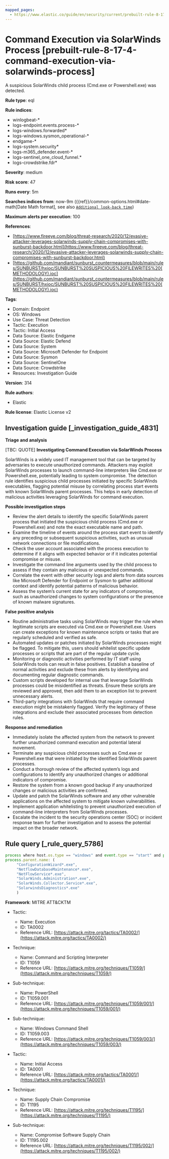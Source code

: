 ```yaml
---
mapped_pages:
  - https://www.elastic.co/guide/en/security/current/prebuilt-rule-8-17-4-command-execution-via-solarwinds-process.html
---
```


# Command Execution via SolarWinds Process [prebuilt-rule-8-17-4-command-execution-via-solarwinds-process]

A suspicious SolarWinds child process (Cmd.exe or Powershell.exe) was detected.

**Rule type**: eql

**Rule indices**:

* winlogbeat-*
* logs-endpoint.events.process-*
* logs-windows.forwarded*
* logs-windows.sysmon_operational-*
* endgame-*
* logs-system.security*
* logs-m365_defender.event-*
* logs-sentinel_one_cloud_funnel.*
* logs-crowdstrike.fdr*

**Severity**: medium

**Risk score**: 47

**Runs every**: 5m

**Searches indices from**: now-9m ({{ref}}/common-options.html#date-math[Date Math format], see also [`Additional look-back time`](docs-content://solutions/security/detect-and-alert/create-detection-rule.md#rule-schedule))

**Maximum alerts per execution**: 100

**References**:

* [https://www.fireeye.com/blog/threat-research/2020/12/evasive-attacker-leverages-solarwinds-supply-chain-compromises-with-sunburst-backdoor.html](https://www.fireeye.com/blog/threat-research/2020/12/evasive-attacker-leverages-solarwinds-supply-chain-compromises-with-sunburst-backdoor.html)
* [https://github.com/mandiant/sunburst_countermeasures/blob/main/rules/SUNBURST/hxioc/SUNBURST%20SUSPICIOUS%20FILEWRITES%20(METHODOLOGY).ioc](https://github.com/mandiant/sunburst_countermeasures/blob/main/rules/SUNBURST/hxioc/SUNBURST%20SUSPICIOUS%20FILEWRITES%20(METHODOLOGY).ioc)

**Tags**:

* Domain: Endpoint
* OS: Windows
* Use Case: Threat Detection
* Tactic: Execution
* Tactic: Initial Access
* Data Source: Elastic Endgame
* Data Source: Elastic Defend
* Data Source: System
* Data Source: Microsoft Defender for Endpoint
* Data Source: Sysmon
* Data Source: SentinelOne
* Data Source: Crowdstrike
* Resources: Investigation Guide

**Version**: 314

**Rule authors**:

* Elastic

**Rule license**: Elastic License v2

## Investigation guide [_investigation_guide_4831]

**Triage and analysis**

[TBC: QUOTE]
**Investigating Command Execution via SolarWinds Process**

SolarWinds is a widely used IT management tool that can be targeted by adversaries to execute unauthorized commands. Attackers may exploit SolarWinds processes to launch command-line interpreters like Cmd.exe or Powershell.exe, potentially leading to system compromise. The detection rule identifies suspicious child processes initiated by specific SolarWinds executables, flagging potential misuse by correlating process start events with known SolarWinds parent processes. This helps in early detection of malicious activities leveraging SolarWinds for command execution.

**Possible investigation steps**

* Review the alert details to identify the specific SolarWinds parent process that initiated the suspicious child process (Cmd.exe or Powershell.exe) and note the exact executable name and path.
* Examine the timeline of events around the process start event to identify any preceding or subsequent suspicious activities, such as unusual network connections or file modifications.
* Check the user account associated with the process execution to determine if it aligns with expected behavior or if it indicates potential compromise or misuse.
* Investigate the command line arguments used by the child process to assess if they contain any malicious or unexpected commands.
* Correlate the event with other security logs and alerts from data sources like Microsoft Defender for Endpoint or Sysmon to gather additional context and identify potential patterns of malicious behavior.
* Assess the system’s current state for any indicators of compromise, such as unauthorized changes to system configurations or the presence of known malware signatures.

**False positive analysis**

* Routine administrative tasks using SolarWinds may trigger the rule when legitimate scripts are executed via Cmd.exe or Powershell.exe. Users can create exceptions for known maintenance scripts or tasks that are regularly scheduled and verified as safe.
* Automated updates or patches initiated by SolarWinds processes might be flagged. To mitigate this, users should whitelist specific update processes or scripts that are part of the regular update cycle.
* Monitoring or diagnostic activities performed by IT staff using SolarWinds tools can result in false positives. Establish a baseline of normal activities and exclude these from alerts by identifying and documenting regular diagnostic commands.
* Custom scripts developed for internal use that leverage SolarWinds processes could be misidentified as threats. Ensure these scripts are reviewed and approved, then add them to an exception list to prevent unnecessary alerts.
* Third-party integrations with SolarWinds that require command execution might be mistakenly flagged. Verify the legitimacy of these integrations and exclude their associated processes from detection rules.

**Response and remediation**

* Immediately isolate the affected system from the network to prevent further unauthorized command execution and potential lateral movement.
* Terminate any suspicious child processes such as Cmd.exe or Powershell.exe that were initiated by the identified SolarWinds parent processes.
* Conduct a thorough review of the affected system’s logs and configurations to identify any unauthorized changes or additional indicators of compromise.
* Restore the system from a known good backup if any unauthorized changes or malicious activities are confirmed.
* Update and patch the SolarWinds software and any other vulnerable applications on the affected system to mitigate known vulnerabilities.
* Implement application whitelisting to prevent unauthorized execution of command-line interpreters from SolarWinds processes.
* Escalate the incident to the security operations center (SOC) or incident response team for further investigation and to assess the potential impact on the broader network.


## Rule query [_rule_query_5786]

```js
process where host.os.type == "windows" and event.type == "start" and process.name: ("cmd.exe", "powershell.exe") and
process.parent.name: (
     "ConfigurationWizard*.exe",
     "NetflowDatabaseMaintenance*.exe",
     "NetFlowService*.exe",
     "SolarWinds.Administration*.exe",
     "SolarWinds.Collector.Service*.exe",
     "SolarwindsDiagnostics*.exe"
     )
```

**Framework**: MITRE ATT&CKTM

* Tactic:

    * Name: Execution
    * ID: TA0002
    * Reference URL: [https://attack.mitre.org/tactics/TA0002/](https://attack.mitre.org/tactics/TA0002/)

* Technique:

    * Name: Command and Scripting Interpreter
    * ID: T1059
    * Reference URL: [https://attack.mitre.org/techniques/T1059/](https://attack.mitre.org/techniques/T1059/)

* Sub-technique:

    * Name: PowerShell
    * ID: T1059.001
    * Reference URL: [https://attack.mitre.org/techniques/T1059/001/](https://attack.mitre.org/techniques/T1059/001/)

* Sub-technique:

    * Name: Windows Command Shell
    * ID: T1059.003
    * Reference URL: [https://attack.mitre.org/techniques/T1059/003/](https://attack.mitre.org/techniques/T1059/003/)

* Tactic:

    * Name: Initial Access
    * ID: TA0001
    * Reference URL: [https://attack.mitre.org/tactics/TA0001/](https://attack.mitre.org/tactics/TA0001/)

* Technique:

    * Name: Supply Chain Compromise
    * ID: T1195
    * Reference URL: [https://attack.mitre.org/techniques/T1195/](https://attack.mitre.org/techniques/T1195/)

* Sub-technique:

    * Name: Compromise Software Supply Chain
    * ID: T1195.002
    * Reference URL: [https://attack.mitre.org/techniques/T1195/002/](https://attack.mitre.org/techniques/T1195/002/)




